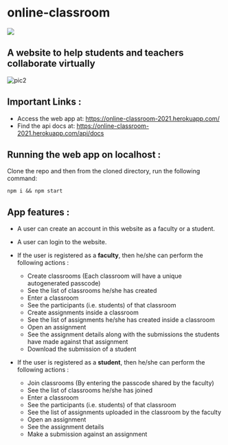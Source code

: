 # online-classroom

![](https://github.com/sayantan01/online-classroom/workflows/Deploy/badge.svg)

## A website to help students and teachers collaborate virtually

![pic2](https://user-images.githubusercontent.com/57137595/142589466-2d40dc08-d445-4b1f-b595-6dd21e85c880.png)


## Important Links :

- Access the web app at: https://online-classroom-2021.herokuapp.com/
- Find the api docs at: https://online-classroom-2021.herokuapp.com/api/docs


## Running the web app on localhost :

Clone the repo and then from the cloned directory, run the following command:

```
npm i && npm start
```


## App features :

- A user can create an account in this website as a faculty or a student.
- A user can login to the website.

- If the user is registered as a **faculty**, then he/she can perform the following actions :

  - Create classrooms (Each classroom will have a unique autogenerated passcode)
  - See the list of classrooms he/she has created
  - Enter a classroom
  - See the participants (i.e. students) of that classroom
  - Create assignments inside a classroom
  - See the list of assignments he/she has created inside a classroom
  - Open an assignment
  - See the assignment details along with the submissions the students have made against that assignment
  - Download the submission of a student

- If the user is registered as a **student**, then he/she can perform the following actions :
  - Join classrooms (By entering the passcode shared by the faculty)
  - See the list of classrooms he/she has joined
  - Enter a classroom
  - See the participants (i.e. students) of that classroom
  - See the list of assignments uploaded in the classroom by the faculty
  - Open an assignment
  - See the assignment details
  - Make a submission against an assignment
